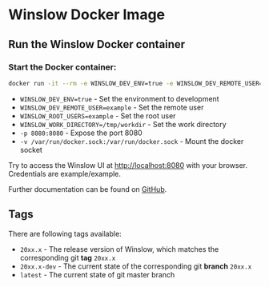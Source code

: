 # Winslow Docker Image
## Run the Winslow Docker container

### Start the Docker container:
```bash
docker run -it --rm -e WINSLOW_DEV_ENV=true -e WINSLOW_DEV_REMOTE_USER=example -e WINSLOW_ROOT_USERS=example -e WINSLOW_WORK_DIRECTORY=/tmp/workdir -p 8080:8080 -v /var/run/docker.sock:/var/run/docker.sock docker.io/itdesigners1/winslow:latest
```

- `WINSLOW_DEV_ENV=true` - Set the environment to development
- `WINSLOW_DEV_REMOTE_USER=example` - Set the remote user
- `WINSLOW_ROOT_USERS=example` - Set the root user
- `WINSLOW_WORK_DIRECTORY=/tmp/workdir` - Set the work directory
- `-p 8080:8080` - Expose the port 8080
- `-v /var/run/docker.sock:/var/run/docker.sock` - Mount the docker socket

Try to access the Winslow UI at [http://localhost:8080](http://localhost:8080) with your browser. <br>
Credentials are example/example.

Further documentation can be found on [GitHub](https://github.com/IT-Designers/winslow/tree/2024.1).

## Tags
There are following tags available:
- `20xx.x` - The release version of Winslow, which matches the corresponding git **tag** `20xx.x`
- `20xx.x-dev` - The current state of the corresponding git **branch** `20xx.x`
- `latest` - The current state of git master branch
